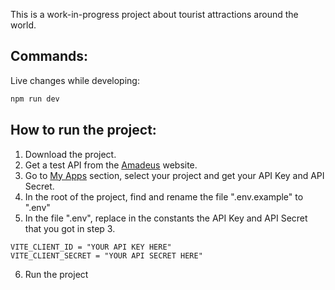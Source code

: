 This is a work-in-progress project about tourist attractions around the world.

## Commands:

Live changes while developing:

```sh
npm run dev
```

## How to run the project:

1. Download the project.
2. Get a test API from the [Amadeus](https://developers.amadeus.com/) website.
3. Go to [My Apps](https://developers.amadeus.com/my-apps) section, select your project and get your API Key and API Secret.
4. In the root of the project, find and rename the file ".env.example" to ".env"
5. In the file ".env", replace in the constants the API Key and API Secret that you got in step 3.

```
VITE_CLIENT_ID = "YOUR API KEY HERE"
VITE_CLIENT_SECRET = "YOUR API SECRET HERE"
```

6. Run the project
